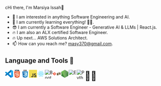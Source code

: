 cHi there, I'm Marsiya Issah👋
- 👀 I am interested in anything Software Engineering and AI.
- 🌱 I am currently learning everything! 🤣🤣.
- :sunglasses: I am currently a Software Engineer - Generative AI & LLMs | React.js.
- :fire: I am also an ALX certified Software Engineer.
- :fire: Up next... AWS Solutions Architect.
- 📫 How can you reach me? masy370@gmail.com.

<!---
Mar-Issah/Mar-Issah is a ✨ special ✨ repository because its `README.md` (this file) appears on your GitHub profile.
You can click the Preview link to take a look at your changes... fvgmhvxknjofqwizrstuyhp
--->

## Language and Tools :construction_worker:
<img align="left" alt="Visual Studio Code" width="26px" src="https://raw.githubusercontent.com/github/explore/80688e429a7d4ef2fca1e82350fe8e3517d3494d/topics/visual-studio-code/visual-studio-code.png" />

<img align="left" alt="HTML5" width="26px" src="https://raw.githubusercontent.com/github/explore/80688e429a7d4ef2fca1e82350fe8e3517d3494d/topics/html/html.png" />
<img align="left" alt="CSS3" width="26px" src="https://raw.githubusercontent.com/github/explore/80688e429a7d4ef2fca1e82350fe8e3517d3494d/topics/css/css.png" />
<img align="left" alt="JavaScript" width="26px" src="https://raw.githubusercontent.com/github/explore/80688e429a7d4ef2fca1e82350fe8e3517d3494d/topics/javascript/javascript.png" />
<img align="left" alt="React" width="26px" src="https://raw.githubusercontent.com/github/explore/80688e429a7d4ef2fca1e82350fe8e3517d3494d/topics/react/react.png" />
<img align="left" alt="Bootstrap" width="26px" height="29px" src="https://res.cloudinary.com/dytnpjxrd/image/upload/v1617328921/My%20Website%20Projects/bootstrap_minypf.png" />
<img align="left" alt="Git" width="26px" src="https://raw.githubusercontent.com/github/explore/80688e429a7d4ef2fca1e82350fe8e3517d3494d/topics/git/git.png" />
<img align="left" alt="Node.js" width="26px" src="https://raw.githubusercontent.com/github/explore/80688e429a7d4ef2fca1e82350fe8e3517d3494d/topics/nodejs/nodejs.png" />
<img align="left" alt="Express.js" width="26px" height="20px" src="https://res.cloudinary.com/dytnpjxrd/image/upload/v1640702111/1_8ETcaw-gA1dYW4EFxqGK3w_mkjggm.png" />
<img align="left" alt="Python" width="26px" height="30px" src="https://upload.wikimedia.org/wikipedia/commons/thumb/c/c3/Python-logo-notext.svg/600px-Python-logo-notext.svg.png" />
<div align="left" style="font-size: 30px; line-height: 40px;">🦜🔗</div>




